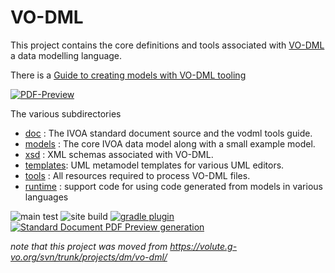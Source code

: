 VO-DML
======

This project contains the core definitions and tools associated with
[VO-DML](https://www.ivoa.net/documents/VODML/index.html) a data modelling
language.

There is a [Guide to creating models with VO-DML tooling](https://ivoa.github.io/vo-dml/)

[![PDF-Preview](https://img.shields.io/badge/VODML_WD_1.1-PDF-blue)](../../releases/download/WD-1.1/VO-DML.pdf)

The various subdirectories

* [doc](./doc)      : The IVOA standard document source and the vodml tools guide.
* [models](./models)   : The core IVOA data model along with a small example model.
* [xsd](./xsd)      : XML schemas associated with VO-DML.
* [templates](./templates): UML metamodel templates for various UML editors.
* [tools](./tools)    : All resources required to process VO-DML files. 
* [runtime](./runtime) : support code for using code generated from models in various languages



![main test](https://github.com/ivoa/vo-dml/actions/workflows/test.yml/badge.svg)
![site build](https://github.com/ivoa/vo-dml/actions/workflows/site.yml/badge.svg)
[![gradle plugin](https://img.shields.io/gradle-plugin-portal/v/net.ivoa.vo-dml.vodmltools?label=gradle%20plugin)](https://plugins.gradle.org/plugin/net.ivoa.vo-dml.vodmltools)
[![Standard Document PDF Preview generation](https://github.com/ivoa/vo-dml/actions/workflows/std.yml/badge.svg)](https://github.com/ivoa/vo-dml/actions/workflows/std.yml)

_note that this project was moved from https://volute.g-vo.org/svn/trunk/projects/dm/vo-dml/_
